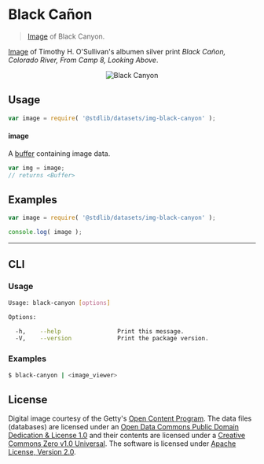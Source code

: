 # Black Cañon

> [Image][getty-src] of Black Canyon.

<!-- <intro> -->

[Image][getty-src] of Timothy H. O'Sullivan's albumen silver print *Black Cañon, Colorado River, From Camp 8, Looking Above*.

<!-- <image align="center" src="./data/image.jpg" alt="Black Canyon"> -->

<div class="image" align="center">
    <img src="https://cdn.rawgit.com/stdlib-js/stdlib/1d23896443c65382340a9b4dfb5adc7764f8d23b/lib/node_modules/@stdlib/datasets/img-black-canyon/data/image.jpg" alt="Black Canyon">
    <br>
</div>

<!-- </image> -->

<!-- </intro> -->


<!-- <usage> -->

## Usage

``` javascript
var image = require( '@stdlib/datasets/img-black-canyon' );
```

#### image

A [buffer][node-buffer] containing image data.

``` javascript
var img = image;
// returns <Buffer>
```

<!-- </usage> -->


<!-- <examples> -->

<!-- TODO: more creative example. -->

## Examples

``` javascript
var image = require( '@stdlib/datasets/img-black-canyon' );

console.log( image );
```

<!-- </examples> -->


<!-- <cli> -->

---

## CLI

<!-- <usage> -->

### Usage

``` bash
Usage: black-canyon [options]

Options:

  -h,    --help                Print this message.
  -V,    --version             Print the package version.
```

<!-- </usage> -->


<!-- <examples> -->

### Examples

``` bash
$ black-canyon | <image_viewer>
```

<!-- </examples> -->

<!-- </cli> -->


<!-- <license> -->

## License

Digital image courtesy of the Getty's [Open Content Program][getty-open-content]. The data files (databases) are licensed under an [Open Data Commons Public Domain Dedication & License 1.0][pddl-1.0] and their contents are licensed under a [Creative Commons Zero v1.0 Universal][cc0]. The software is licensed under [Apache License, Version 2.0][apache-license].

<!-- </license> -->


<!-- <links> -->

[getty-open-content]: http://www.getty.edu/about/opencontent.html
[pddl-1.0]: http://opendatacommons.org/licenses/pddl/1.0/
[cc0]: https://creativecommons.org/publicdomain/zero/1.0
[apache-license]: https://www.apache.org/licenses/LICENSE-2.0

[getty-src]: http://www.getty.edu/art/collection/objects/40209/timothy-h-o'sullivan-black-canon-colorado-river-from-camp-8-looking-above-american-1871/

[node-buffer]: https://nodejs.org/api/buffer.html

<!-- </links> -->
